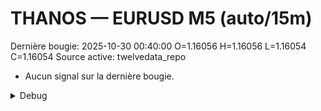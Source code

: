 # THANOS — EURUSD M5 (auto/15m)
Dernière bougie: 2025-10-30 00:40:00  O=1.16056  H=1.16056  L=1.16054  C=1.16054
Source active: twelvedata_repo

- Aucun signal sur la dernière bougie.

<details><summary>Debug</summary>

- TD_API_KEY manquant.

</details>